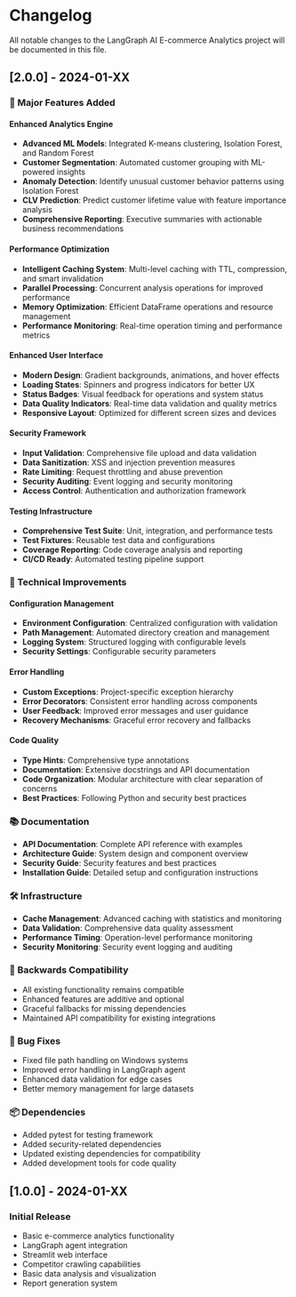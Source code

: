 # Changelog

All notable changes to the LangGraph AI E-commerce Analytics project will be documented in this file.

## [2.0.0] - 2024-01-XX

### 🚀 Major Features Added

#### Enhanced Analytics Engine
- **Advanced ML Models**: Integrated K-means clustering, Isolation Forest, and Random Forest
- **Customer Segmentation**: Automated customer grouping with ML-powered insights
- **Anomaly Detection**: Identify unusual customer behavior patterns using Isolation Forest
- **CLV Prediction**: Predict customer lifetime value with feature importance analysis
- **Comprehensive Reporting**: Executive summaries with actionable business recommendations

#### Performance Optimization
- **Intelligent Caching System**: Multi-level caching with TTL, compression, and smart invalidation
- **Parallel Processing**: Concurrent analysis operations for improved performance
- **Memory Optimization**: Efficient DataFrame operations and resource management
- **Performance Monitoring**: Real-time operation timing and performance metrics

#### Enhanced User Interface
- **Modern Design**: Gradient backgrounds, animations, and hover effects
- **Loading States**: Spinners and progress indicators for better UX
- **Status Badges**: Visual feedback for operations and system status
- **Data Quality Indicators**: Real-time data validation and quality metrics
- **Responsive Layout**: Optimized for different screen sizes and devices

#### Security Framework
- **Input Validation**: Comprehensive file upload and data validation
- **Data Sanitization**: XSS and injection prevention measures
- **Rate Limiting**: Request throttling and abuse prevention
- **Security Auditing**: Event logging and security monitoring
- **Access Control**: Authentication and authorization framework

#### Testing Infrastructure
- **Comprehensive Test Suite**: Unit, integration, and performance tests
- **Test Fixtures**: Reusable test data and configurations
- **Coverage Reporting**: Code coverage analysis and reporting
- **CI/CD Ready**: Automated testing pipeline support

### 🔧 Technical Improvements

#### Configuration Management
- **Environment Configuration**: Centralized configuration with validation
- **Path Management**: Automated directory creation and management
- **Logging System**: Structured logging with configurable levels
- **Security Settings**: Configurable security parameters

#### Error Handling
- **Custom Exceptions**: Project-specific exception hierarchy
- **Error Decorators**: Consistent error handling across components
- **User Feedback**: Improved error messages and user guidance
- **Recovery Mechanisms**: Graceful error recovery and fallbacks

#### Code Quality
- **Type Hints**: Comprehensive type annotations
- **Documentation**: Extensive docstrings and API documentation
- **Code Organization**: Modular architecture with clear separation of concerns
- **Best Practices**: Following Python and security best practices

### 📚 Documentation
- **API Documentation**: Complete API reference with examples
- **Architecture Guide**: System design and component overview
- **Security Guide**: Security features and best practices
- **Installation Guide**: Detailed setup and configuration instructions

### 🛠️ Infrastructure
- **Cache Management**: Advanced caching with statistics and monitoring
- **Data Validation**: Comprehensive data quality assessment
- **Performance Timing**: Operation-level performance monitoring
- **Security Monitoring**: Security event logging and auditing

### 🔄 Backwards Compatibility
- All existing functionality remains compatible
- Enhanced features are additive and optional
- Graceful fallbacks for missing dependencies
- Maintained API compatibility for existing integrations

### 🐛 Bug Fixes
- Fixed file path handling on Windows systems
- Improved error handling in LangGraph agent
- Enhanced data validation for edge cases
- Better memory management for large datasets

### 📦 Dependencies
- Added pytest for testing framework
- Added security-related dependencies
- Updated existing dependencies for compatibility
- Added development tools for code quality

## [1.0.0] - 2024-01-XX

### Initial Release
- Basic e-commerce analytics functionality
- LangGraph agent integration
- Streamlit web interface
- Competitor crawling capabilities
- Basic data analysis and visualization
- Report generation system
